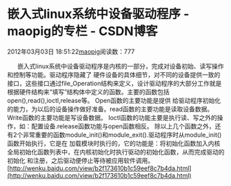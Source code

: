 # 嵌入式linux系统中设备驱动程序 - maopig的专栏 - CSDN博客
2012年03月03日 18:51:22[maopig](https://me.csdn.net/maopig)阅读数：777
                
      嵌入式linux系统中设备驱动程序是内核的一部分，完成对设备初始、读写操作和控制等功能。驱动程序隐藏了
硬件设备的具体细节，对不同的设备提供一致的接口，这些接口通过file_Operation结构来定义，设计驱动程序的大部分工作就是
根据硬件结构来“填写”结构体中定义的函数。主要的函数包括open(),read(),ioctl,release等。 Open函数的主要功能是提供
给驱动程序初始化的能力，为以后的设备操作做好准备。read函数的主要功能是读取设备数据。Write函数的主要功能是写设备数据。
Ioctl函数的功能主要是执行读、写之外的操作，如：配置设备.release函数功能与open函数相反。
除以上几个函数之外，还有2个非常重要的函数module_init()和module_exit().驱动程序时从module_init()函数开始执行，它是在
加载模块时执行的，它的功能是：将初始化函数加入内核全局初始化函数列表中，在内核初始化时执行驱动的初始化函数，从而完成驱动的初始化
和注册，之后驱动便停止等待被应用软件调用。
[http://wenku.baidu.com/view/b2f173610b1c59eef8c7b4da.html](http://wenku.baidu.com/view/b2f173610b1c59eef8c7b4da.html)
